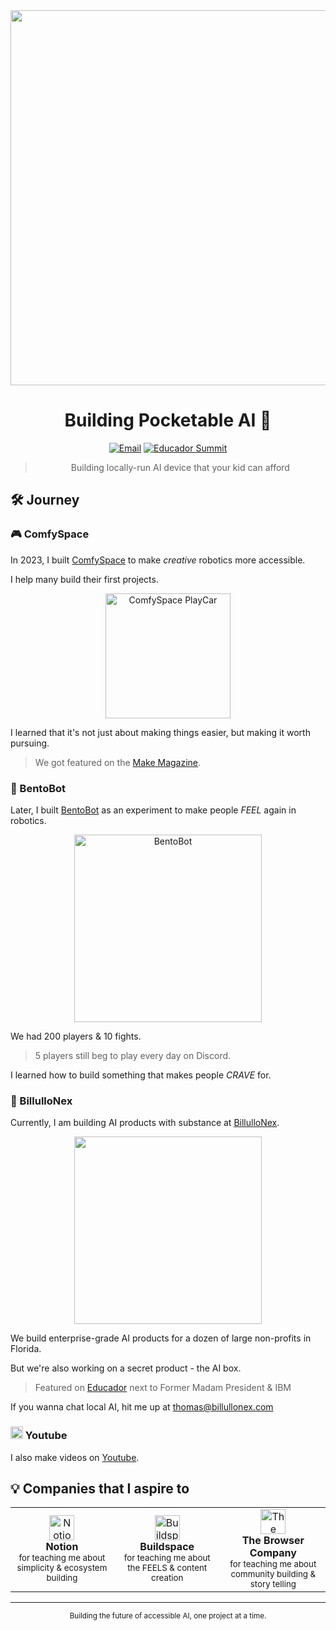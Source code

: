 <div align="center">

<img src="https://assets.editorial.aetnd.com/uploads/2012/05/this-day-in-history-10-04-1957-sputnik-launched.jpg" width="600"/>

# Building Pocketable AI 🤖

[![Email](https://img.shields.io/badge/Email-thomas%40billullonex.com-greenn)](mailto:thomas@billullonex.com)
[![Educador Summit](https://img.shields.io/badge/Featured%20at-Educador%20Summit-purple)](https://educadorsummit.com/)

> Building locally-run AI device that your kid can afford

</div>


## 🛠️ Journey

### 🎮 ComfySpace
In 2023, I built [ComfySpace](https://comfyspace.tech) to make *creative* robotics more accessible.

I help many build their first projects.

<div align="center">
  <img src="https://comfyspace.tech/build/playcar/title.webp" alt="ComfySpace PlayCar" width="200"/>
</div>

I learned that it's not just about making things easier, but making it worth pursuing.

> We got featured on the [Make Magazine](https://www.makezine.com/).

### 🤖 BentoBot
Later, I built [BentoBot](https://bentobot.tech) as an experiment to make people *FEEL* again in robotics.

<div align="center">
  <img src="https://substackcdn.com/image/fetch/f_auto,q_auto:good,fl_progressive:steep/https%3A%2F%2Fsubstack-post-media.s3.amazonaws.com%2Fpublic%2Fimages%2F29065cf1-dc69-45e9-bada-bd4416f6be93_2716x1492.png" alt="BentoBot" width="300"/>
</div>

We had 200 players & 10 fights.
> 5 players still beg to play every day on Discord.

I learned how to build something that makes people *CRAVE* for.

### 🏢 BillulloNex
Currently, I am building AI products with substance at [BillulloNex](https://billullonex.com).

<div align="center">
  <img src="https://lab.billullonex.com/assets/building-at-groundswell.webp" width="300"/>
</div>

We build enterprise-grade AI products for a dozen of large non-profits in Florida.

But we're also working on a secret product - the AI box.

> Featured on [Educador](https://educadorsummit.com/) next to Former Madam President & IBM

If you wanna chat local AI, hit me up at [thomas@billullonex.com](mailto:thomas@billullonex.com)

### <img src="https://upload.wikimedia.org/wikipedia/commons/thumb/0/09/YouTube_full-color_icon_%282017%29.svg/1280px-YouTube_full-color_icon_%282017%29.svg.png" width="20"/> Youtube

I also make videos on [Youtube](https://www.youtube.com/@thomasthemaker).

## 💡 Companies that I aspire to

<table>
  <tr>
    <td align="center" width="200">
      <img width="40" src="https://upload.wikimedia.org/wikipedia/commons/thumb/e/e9/Notion-logo.svg/1024px-Notion-logo.svg.png" alt="Notion"/><br/>
      <strong>Notion</strong><br/>
      <sub>for teaching me about simplicity & ecosystem building</sub>
    </td>
    <td align="center" width="200">
      <img width="40" src="https://pbs.twimg.com/profile_images/1591152764708585473/EXYGT1Z__400x400.jpg" alt="Buildspace"/><br/>
      <strong>Buildspace</strong><br/>
      <sub>for teaching me about the FEELS & content creation</sub>
    </td>
    <td align="center" width="200">
      <img width="40" src="https://upload.wikimedia.org/wikipedia/commons/thumb/3/37/Arc_%28browser%29_logo.svg/1234px-Arc_%28browser%29_logo.svg.png" alt="The Browser Company"/><br/>
      <strong>The Browser Company</strong><br/>
      <sub>for teaching me about community building & story telling</sub>
    </td>
  </tr>
</table>

---
<div align="center">
  <sub>Building the future of accessible AI, one project at a time.</sub>
</div>